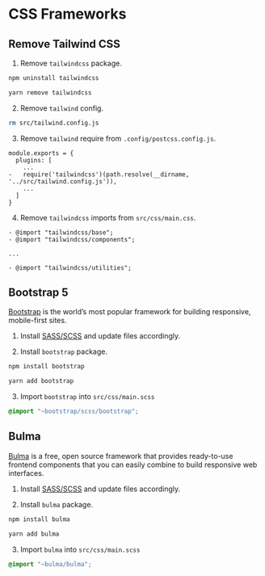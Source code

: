 # CSS Frameworks

## Remove Tailwind CSS

1. Remove `tailwindcss` package.

<CodeGroup>
  <CodeGroupItem title="NPM" active>

```sh
npm uninstall tailwindcss
```

  </CodeGroupItem>

  <CodeGroupItem title="YARN">

```sh
yarn remove tailwindcss
```

  </CodeGroupItem>
</CodeGroup>

2. Remove `tailwind` config.

```sh
rm src/tailwind.config.js
```

3. Remove `tailwind` require from `.config/postcss.config.js`.

```js{4}
module.exports = {
  plugins: [
    ...
-   require('tailwindcss')(path.resolve(__dirname, '../src/tailwind.config.js')),
    ...
  ]
}
```

4. Remove `tailwindcss` imports from `src/css/main.css`.

```css{1-2,6}
- @import "tailwindcss/base";
- @import "tailwindcss/components";

...

- @import "tailwindcss/utilities";
```

## Bootstrap 5

[Bootstrap](https://getbootstrap.com/) is the world’s most popular framework for building responsive, mobile-first sites.

1. Install [SASS/SCSS](configuration.html#sass-scss) and update files accordingly.

2. Install `bootstrap` package.

<CodeGroup>
  <CodeGroupItem title="NPM" active>

```sh
npm install bootstrap
```

  </CodeGroupItem>

  <CodeGroupItem title="YARN">

```sh
yarn add bootstrap
```

  </CodeGroupItem>
</CodeGroup>

3. Import `bootstrap` into `src/css/main.scss`

```scss
@import "~bootstrap/scss/bootstrap";
```

## Bulma

[Bulma](https://bulma.io) is a free, open source framework that provides ready-to-use frontend components that you can easily combine to build responsive web interfaces.

1. Install [SASS/SCSS](configuration.html#sass-scss) and update files accordingly.

2. Install `bulma` package.

<CodeGroup>
  <CodeGroupItem title="NPM" active>

```sh
npm install bulma
```

  </CodeGroupItem>

  <CodeGroupItem title="YARN">

```sh
yarn add bulma
```

  </CodeGroupItem>
</CodeGroup>

3. Import `bulma` into `src/css/main.scss`

```scss
@import "~bulma/bulma";
```